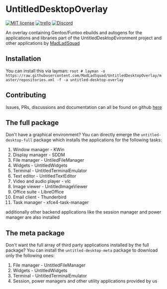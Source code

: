 # UntitledDesktopOverlay
[![MIT license](https://img.shields.io/badge/License-MIT-blue.svg)](https://lbesson.mit-license.org/)
[![trello](https://img.shields.io/badge/Trello-UDE-blue])](https://trello.com/b/HmfuRY2K/untitleddesktop)
[![Discord](https://img.shields.io/discord/717037253292982315.svg?label=&logo=discord&logoColor=ffffff&color=7389D8&labelColor=6A7EC2)](https://discord.gg/4wgH8ZE)

An overlay containing Gentoo/Funtoo ebuilds and autogens for the applications and libraries part of the UntitledDesktopEvironment project and other
applications by [MadLadSquad](https://madladsquad.com/)

## Installation
You can install this via layman: `root # layman -o https://raw.githubusercontent.com/MadLadSquad/UntitledDesktopOverlay/master/repositories.xml -f -a untitled-desktop-overlay`

## Contributing
Issues, PRs, discussions and documentation can all be found on github [here](https://github.com/MadLadSquad/UntitledDesktopOverlay)

## The full package
Don't have a graphical environment? You can directly emerge the `untitled-desktop-full` package which installs the applications for the following tasks:
1. Window manager - KWin
1. Display manager - SDDM
1. File manager - UntiledFileManager
1. Widgets - UntitledWidgets
1. Terminal - UntitledTerminalEmulator
1. Text editor - UntitledTextEditor
1. Video and audio player - vlc
1. Image viewer - UntitledImageViewer
1. Office suite - LibreOffice
1. Email client - Thunderbird
1. Task manager - xfce4-task-manager

additionally other backend applications like the session manager and power manager are also installed

## The meta package
Don't want the full array of third party applications installed by the full package? You can install the `untitled-desktop-meta` package to download only 
the following ones:
1. File manager - UntitledFileManager
1. Widgets - UntitledWidgets
1. Terminal - UntitledTerminalEmulator
1. Session, power managers and other utility applications provided by us
